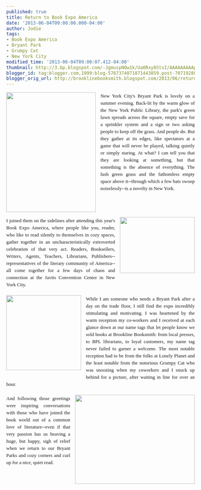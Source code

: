 ```yaml
---
published: true
title: Return to Book Expo America
date: '2013-06-04T09:00:00.000-04:00'
author: Jodie
tags:
- Book Expo America
- Bryant Park
- Grumpy Cat
- New York City
modified_time: '2013-06-04T09:00:07.412-04:00'
thumbnail: http://3.bp.blogspot.com/-JgmuspNQw1k/Ua0Rxy8StxI/AAAAAAAAApM/TaDx8HLvDdk/s72-c/0531131421_0001.jpg
blogger_id: tag:blogger.com,1999:blog-5767374071871443859.post-7071928032149720477
blogger_orig_url: http://brooklinebooksmith.blogspot.com/2013/06/return-to-book-expo-america.html
---
```


<div data-mce-style="text-align: justify;" style="font-family: Georgia, 'Times New Roman', 'Bitstream Charter', Times, serif; font-size: 13px; line-height: 19px; text-align: justify;"><a href="http://3.bp.blogspot.com/-JgmuspNQw1k/Ua0Rxy8StxI/AAAAAAAAApM/TaDx8HLvDdk/s1600/0531131421_0001.jpg" imageanchor="1" style="clear: left; float: left; margin-bottom: 1em; margin-right: 1em;"><img border="0" height="320" src="http://3.bp.blogspot.com/-JgmuspNQw1k/Ua0Rxy8StxI/AAAAAAAAApM/TaDx8HLvDdk/s320/0531131421_0001.jpg" width="239" /></a>New York City's Bryant Park is lovely on a summer evening. Back-lit by the warm glow of the New York Public Library, the park's green lawn spreads across the square, empty save for a sprinkler system and a sign or two asking people to keep off the grass. And people do. But they gather at its edges, like spectators at a game that will never be played, talking quietly or simply staring. At what? I can tell you that they are looking at something, but that something is the absence of everything. The lush green grass and the fathomless empty space above it--through which a few bats swoop noiselessly--is a novelty in New York.</div><div data-mce-style="text-align: justify;" style="font-family: Georgia, 'Times New Roman', 'Bitstream Charter', Times, serif; font-size: 13px; line-height: 19px; text-align: justify;"><br /></div><div data-mce-style="text-align: justify;" style="font-family: Georgia, 'Times New Roman', 'Bitstream Charter', Times, serif; font-size: 13px; line-height: 19px; text-align: justify;"><div class="separator" style="clear: both; text-align: center;"><a href="http://3.bp.blogspot.com/-q7YBiZbjH0U/Ua0Rmr9f-LI/AAAAAAAAApE/rm2Dc-hKM3c/s1600/0531131657.jpg" imageanchor="1" style="clear: right; float: right; margin-bottom: 1em; margin-left: 1em;"><img border="0" height="150" src="http://3.bp.blogspot.com/-q7YBiZbjH0U/Ua0Rmr9f-LI/AAAAAAAAApE/rm2Dc-hKM3c/s200/0531131657.jpg" width="200" /></a></div>I joined them on the sidelines after attending this year's Book Expo America, where people like you, reader, who like to read silently to&nbsp;themselves in cozy spaces, gather together in an uncharacteristically extroverted celebration of that very act. Readers, Booksellers, Writers, Agents, Teachers, Librarians, Publishers--representatives of the literary community of America--all come together for a few days of chaos and connection at the Javits Convention Center in New York City.</div><div data-mce-style="text-align: justify;" style="font-family: Georgia, 'Times New Roman', 'Bitstream Charter', Times, serif; font-size: 13px; line-height: 19px; text-align: justify;"><br /></div><div data-mce-style="text-align: justify;" style="font-family: Georgia, 'Times New Roman', 'Bitstream Charter', Times, serif; font-size: 13px; line-height: 19px; text-align: justify;"><div class="separator" style="clear: both; text-align: center;"><a href="http://1.bp.blogspot.com/-Go4zULmeOqc/Ua0SBLblV8I/AAAAAAAAApU/cDhM-NjzqBk/s1600/425374_10152909140855192_260819155_n.jpg" imageanchor="1" style="clear: left; float: left; margin-bottom: 1em; margin-right: 1em;"><img border="0" height="200" src="http://1.bp.blogspot.com/-Go4zULmeOqc/Ua0SBLblV8I/AAAAAAAAApU/cDhM-NjzqBk/s200/425374_10152909140855192_260819155_n.jpg" width="200" /></a></div>While I am someone who needs a Bryant Park after a day on the trade floor, I still find the expo incredibly stimulating and motivating.&nbsp;I was heartened by the warm reception my co-workers and I received at each glance down at our name tags that let people know we sold books at Brookline Booksmith: from local presses, to BPL librarians, to loyal customers, my name tag never failed to garner a welcome. The most notable reception had to be from the folks at Lonely Planet and the least notable from the notorious Grumpy Cat who was snoozing when my coworkers and I snuck up behind for a picture, after waiting in line for over an hour.</div><div data-mce-style="text-align: justify;" style="font-family: Georgia, 'Times New Roman', 'Bitstream Charter', Times, serif; font-size: 13px; line-height: 19px; text-align: justify;"><br /></div><div data-mce-style="text-align: justify;" style="font-family: Georgia, 'Times New Roman', 'Bitstream Charter', Times, serif; font-size: 13px; line-height: 19px; text-align: justify;"><div class="separator" style="clear: both; text-align: center;"><a href="http://4.bp.blogspot.com/-m94bc6g11XQ/UavWntSOReI/AAAAAAAAAos/Rc9DroVP1nA/s1600/photo+1.JPG" imageanchor="1" style="clear: right; float: right; margin-bottom: 1em; margin-left: 1em;"><img border="0" height="238" src="http://4.bp.blogspot.com/-m94bc6g11XQ/UavWntSOReI/AAAAAAAAAos/Rc9DroVP1nA/s320/photo+1.JPG" width="320" /></a></div>And following those greetings were inspiring conversations with those who have joined the book world out of a common love of literature--even if that very passion has us heaving a huge, but happy, sigh of relief when we return to our Bryant Parks and cozy corners and curl up for a nice, quiet read.</div>